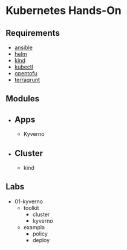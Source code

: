 # Kubernetes Hands-On

## Requirements
- [ansible](https://docs.ansible.com/ansible/latest/installation_guide/intro_installation.html)
- [helm](https://helm.sh/docs/intro/install/)
- [kind](https://kind.sigs.k8s.io/docs/user/quick-start/)
- [kubectl](https://kubernetes.io/docs/tasks/tools/)
- [opentofu](https://opentofu.org/docs/intro/install/)
- [terragrunt](https://terragrunt.gruntwork.io/docs/getting-started/install/)




## Modules

- Apps
    -
    - Kyverno

- Cluster
    -
    - kind


## Labs

- 01-kyverno
    - toolkit
      - cluster
      - kyverno
    - exampla
      - policy
      - deploy
